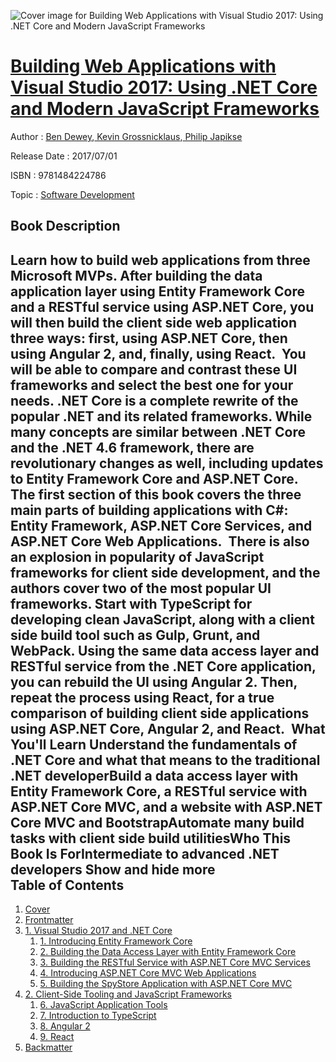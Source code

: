 ![Cover image for Building Web Applications with Visual Studio 2017: Using .NET Core and Modern JavaScript Frameworks](https://imgdetail.ebookreading.net/cover/cover/software_development/EB9781484224786.jpg)

[Building Web Applications with Visual Studio 2017: Using .NET Core and Modern JavaScript Frameworks](https://ebookreading.net/view/book/Building+Web+Applications+with+Visual+Studio+2017%3A+Using+.NET+Core+and+Modern+JavaScript+Frameworks-EB9781484224786_1.html "Building Web Applications with Visual Studio 2017: Using .NET Core and Modern JavaScript Frameworks")
====================================================================================================================

Author : [Ben Dewey](https://ebookreading.net/search/author/Ben+Dewey),[ Kevin Grossnicklaus](https://ebookreading.net/search/author/+Kevin+Grossnicklaus),[ Philip Japikse](https://ebookreading.net/search/author/+Philip+Japikse)

Release Date : 2017/07/01

ISBN : 9781484224786

Topic : [Software Development](https://ebookreading.net/search/category/software-development)

Book Description
-----------------

 Learn how to build web applications from three Microsoft MVPs. After building the data application layer using Entity Framework Core and a RESTful service using ASP.NET Core, you will then build the client side web application three ways: first, using ASP.NET Core, then using Angular 2, and, finally, using React.  You will be able to compare and contrast these UI frameworks and select the best one for your needs.
.NET Core is a complete rewrite of the popular .NET and its related frameworks. While many concepts are similar between .NET Core and the .NET 4.6 framework, there are revolutionary changes as well, including updates to Entity Framework Core and ASP.NET Core. The first section of this book covers the three main parts of building applications with C#: Entity Framework, ASP.NET Core Services, and ASP.NET Core Web Applications. 
There is also an explosion in popularity of JavaScript frameworks for client side development, and the authors cover two of the most popular UI frameworks. Start with TypeScript for developing clean JavaScript, along with a client side build tool such as Gulp, Grunt, and WebPack. Using the same data access layer and RESTful service from the .NET Core application, you can rebuild the UI using Angular 2. Then, repeat the process using React, for a true comparison of building client side applications using ASP.NET Core, Angular 2, and React. 
What You'll Learn
Understand the fundamentals of .NET Core and what that means to the traditional .NET developerBuild a data access layer with Entity Framework Core, a RESTful service with ASP.NET Core MVC, and a website with ASP.NET Core MVC and BootstrapAutomate many build tasks with client side build utilitiesWho This Book Is ForIntermediate to advanced .NET developers        Show and hide more                
Table of Contents
-----------------

1. [Cover](https://ebookreading.net/view/book/Building+Web+Applications+with+Visual+Studio+2017%3A+Using+.NET+Core+and+Modern+JavaScript+Frameworks-EB9781484224786_1.html)
1. [Frontmatter](https://ebookreading.net/view/book/Building+Web+Applications+with+Visual+Studio+2017%3A+Using+.NET+Core+and+Modern+JavaScript+Frameworks-EB9781484224786_2.html)
1. [1. Visual Studio 2017 and .NET Core](https://ebookreading.net/view/book/Building+Web+Applications+with+Visual+Studio+2017%3A+Using+.NET+Core+and+Modern+JavaScript+Frameworks-EB9781484224786_3.html)
    1. [1. Introducing Entity Framework Core](https://ebookreading.net/view/book/Building+Web+Applications+with+Visual+Studio+2017%3A+Using+.NET+Core+and+Modern+JavaScript+Frameworks-EB9781484224786_4.html)
    1. [2. Building the Data Access Layer with Entity Framework Core](https://ebookreading.net/view/book/Building+Web+Applications+with+Visual+Studio+2017%3A+Using+.NET+Core+and+Modern+JavaScript+Frameworks-EB9781484224786_5.html)
    1. [3. Building the RESTful Service with ASP.NET Core MVC Services](https://ebookreading.net/view/book/Building+Web+Applications+with+Visual+Studio+2017%3A+Using+.NET+Core+and+Modern+JavaScript+Frameworks-EB9781484224786_6.html)
    1. [4. Introducing ASP.NET Core MVC Web Applications](https://ebookreading.net/view/book/Building+Web+Applications+with+Visual+Studio+2017%3A+Using+.NET+Core+and+Modern+JavaScript+Frameworks-EB9781484224786_7.html)
    1. [5. Building the SpyStore Application with ASP.NET Core MVC](https://ebookreading.net/view/book/Building+Web+Applications+with+Visual+Studio+2017%3A+Using+.NET+Core+and+Modern+JavaScript+Frameworks-EB9781484224786_8.html)
1. [2. Client-Side Tooling and JavaScript Frameworks](https://ebookreading.net/view/book/Building+Web+Applications+with+Visual+Studio+2017%3A+Using+.NET+Core+and+Modern+JavaScript+Frameworks-EB9781484224786_9.html)
    1. [6. JavaScript Application Tools](https://ebookreading.net/view/book/Building+Web+Applications+with+Visual+Studio+2017%3A+Using+.NET+Core+and+Modern+JavaScript+Frameworks-EB9781484224786_10.html)
    1. [7. Introduction to TypeScript](https://ebookreading.net/view/book/Building+Web+Applications+with+Visual+Studio+2017%3A+Using+.NET+Core+and+Modern+JavaScript+Frameworks-EB9781484224786_11.html)
    1. [8. Angular 2](https://ebookreading.net/view/book/Building+Web+Applications+with+Visual+Studio+2017%3A+Using+.NET+Core+and+Modern+JavaScript+Frameworks-EB9781484224786_12.html)
    1. [9. React](https://ebookreading.net/view/book/Building+Web+Applications+with+Visual+Studio+2017%3A+Using+.NET+Core+and+Modern+JavaScript+Frameworks-EB9781484224786_13.html)
1. [Backmatter](https://ebookreading.net/view/book/Building+Web+Applications+with+Visual+Studio+2017%3A+Using+.NET+Core+and+Modern+JavaScript+Frameworks-EB9781484224786_14.html)
